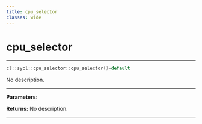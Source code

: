 ```yaml
---
title: cpu_selector
classes: wide
---
```

# cpu_selector

---

```cpp
cl::sycl::cpu_selector::cpu_selector()=default
```


No description.


---
**Parameters:**

**Returns:** No description.

---
